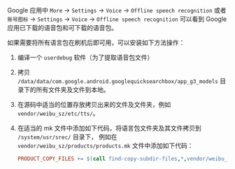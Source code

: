 Google 应用中 `More` -> `Settings` -> `Voice` -> `Offline speech recognition` 或者 `账号图标` ->  `Settings` -> `Voice` -> `Offline speech recognition` 可以看到 Google 应用已下载的语音包和可下载的语音包。

如果需要将所有语言包在刷机后即可用，可以安装如下方法操作：

1. 编译一个 `userdebug` 软件（为了提取语音包文件）

2. 拷贝 `/data/data/com.google.android.googlequicksearchbox/app_g3_models` 目录下的所有文件夹及文件到本地。

3. 在源码中适当的位置存放拷贝出来的文件及文件夹，例如 `vendor/weibu_sz/etc/tts/`。

4. 在适当的 mk 文件中添加如下代码，将语言包文件夹及其文件拷贝到 `/system/usr/srec/` 目录下， 例如在 `vendor/weibu_sz/products/products.mk` 文件中添加如下代码：

   ```makefile
   PRODUCT_COPY_FILES += $(call find-copy-subdir-files,*,vendor/weibu_sz/etc/tts/,$(PRODUCT_OUT)/system/usr/srec/)
   ```

   

